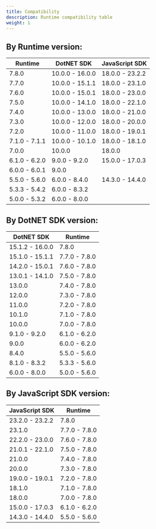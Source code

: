 ```yaml
---
title: Compatibility
description: Runtime compatibility table
weight: 1
---
```


## By Runtime version:
|    Runtime    |   DotNET SDK    | JavaScript SDK  |
|---------------|-----------------|-----------------|
| 7.8.0         | 10.0.0 - 16.0.0 | 18.0.0 - 23.2.2 |
| 7.7.0         | 10.0.0 - 15.1.1 | 18.0.0 - 23.1.0 |
| 7.6.0         | 10.0.0 - 15.0.1 | 18.0.0 - 23.0.0 |
| 7.5.0         | 10.0.0 - 14.1.0 | 18.0.0 - 22.1.0 |
| 7.4.0         | 10.0.0 - 13.0.0 | 18.0.0 - 21.0.0 |
| 7.3.0         | 10.0.0 - 12.0.0 | 18.0.0 - 20.0.0 |
| 7.2.0         | 10.0.0 - 11.0.0 | 18.0.0 - 19.0.1 |
| 7.1.0 - 7.1.1 | 10.0.0 - 10.1.0 | 18.0.0 - 18.1.0 |
| 7.0.0         | 10.0.0          | 18.0.0          |
| 6.1.0 - 6.2.0 | 9.0.0 - 9.2.0   | 15.0.0 - 17.0.3 |
| 6.0.0 - 6.0.1 | 9.0.0           |                 |
| 5.5.0 - 5.6.0 | 6.0.0 - 8.4.0   | 14.3.0 - 14.4.0 |
| 5.3.3 - 5.4.2 | 6.0.0 - 8.3.2   |                 |
| 5.0.0 - 5.3.2 | 6.0.0 - 8.0.0   |                 |

## By DotNET SDK version:
|   DotNET SDK    |    Runtime    |
|-----------------|---------------|
| 15.1.2 - 16.0.0 | 7.8.0         |
| 15.1.0 - 15.1.1 | 7.7.0 - 7.8.0 |
| 14.2.0 - 15.0.1 | 7.6.0 - 7.8.0 |
| 13.0.1 - 14.1.0 | 7.5.0 - 7.8.0 |
| 13.0.0          | 7.4.0 - 7.8.0 |
| 12.0.0          | 7.3.0 - 7.8.0 |
| 11.0.0          | 7.2.0 - 7.8.0 |
| 10.1.0          | 7.1.0 - 7.8.0 |
| 10.0.0          | 7.0.0 - 7.8.0 |
| 9.1.0 - 9.2.0   | 6.1.0 - 6.2.0 |
| 9.0.0           | 6.0.0 - 6.2.0 |
| 8.4.0           | 5.5.0 - 5.6.0 |
| 8.1.0 - 8.3.2   | 5.3.3 - 5.6.0 |
| 6.0.0 - 8.0.0   | 5.0.0 - 5.6.0 |

## By JavaScript SDK version:
| JavaScript SDK  |    Runtime    |
|-----------------|---------------|
| 23.2.0 - 23.2.2 | 7.8.0         |
| 23.1.0          | 7.7.0 - 7.8.0 |
| 22.2.0 - 23.0.0 | 7.6.0 - 7.8.0 |
| 21.0.1 - 22.1.0 | 7.5.0 - 7.8.0 |
| 21.0.0          | 7.4.0 - 7.8.0 |
| 20.0.0          | 7.3.0 - 7.8.0 |
| 19.0.0 - 19.0.1 | 7.2.0 - 7.8.0 |
| 18.1.0          | 7.1.0 - 7.8.0 |
| 18.0.0          | 7.0.0 - 7.8.0 |
| 15.0.0 - 17.0.3 | 6.1.0 - 6.2.0 |
| 14.3.0 - 14.4.0 | 5.5.0 - 5.6.0 |
